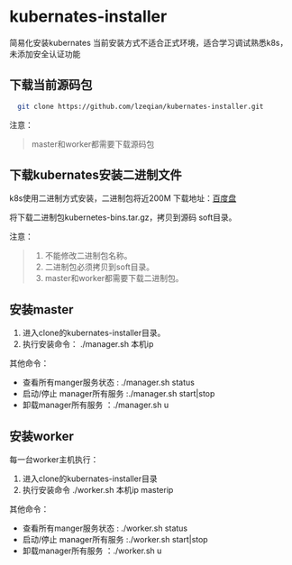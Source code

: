 # kubernates-installer
简易化安装kubernates
当前安装方式不适合正式环境，适合学习调试熟悉k8s，未添加安全认证功能
## 下载当前源码包
  ```bash
    git clone https://github.com/lzeqian/kubernates-installer.git
  ```
  注意：
  >master和worker都需要下载源码包
  
## 下载kubernates安装二进制文件
 k8s使用二进制方式安装，二进制包将近200M 下载地址：[百度盘](https://pan.baidu.com/s/11PVfCSjmIUKwftaQlQ3l1g)

 将下载二进制包kubernetes-bins.tar.gz，拷贝到源码 soft目录。

注意：
>1. 不能修改二进制包名称。
>2. 二进制包必须拷贝到soft目录。
>3. master和worker都需要下载二进制包。
 
## 安装master

1. 进入clone的kubernates-installer目录。
2. 执行安装命令： 
   ./manager.sh 本机ip
   
其他命令：
- 查看所有manger服务状态 : ./manager.sh status
- 启动/停止 manager所有服务 :./manager.sh start|stop
- 卸载manager所有服务   ：./manager.sh u
 

## 安装worker
每一台worker主机执行：
1. 进入clone的kubernates-installer目录
2. 执行安装命令 
   ./worker.sh 本机ip masterip
   
其他命令：
- 查看所有manger服务状态 : ./worker.sh status
- 启动/停止 manager所有服务 :./worker.sh start|stop
- 卸载manager所有服务   ：./worker.sh u
